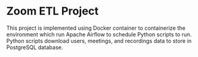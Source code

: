 # Zoom ETL Project

This project is implemented using Docker container to containerize the environment which run Apache Airflow to schedule Python scripts to run. Python scripts download users, meetings, and recordings data to store in PostgreSQL database.